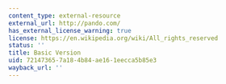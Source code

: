 ```yaml
---
content_type: external-resource
external_url: http://pando.com/
has_external_license_warning: true
license: https://en.wikipedia.org/wiki/All_rights_reserved
status: ''
title: Basic Version
uid: 72147365-7a18-4b84-ae16-1eecca5b85e3
wayback_url: ''
---
```

